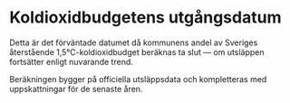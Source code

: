 # Koldioxidbudgetens utgångsdatum

Detta är det förväntade datumet då kommunens andel av Sveriges återstående 1,5°C-koldioxidbudget beräknas ta slut — om utsläppen fortsätter enligt nuvarande trend.

Beräkningen bygger på officiella utsläppsdata och kompletteras med uppskattningar för de senaste åren.
